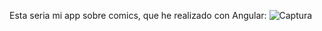 Esta seria mi app sobre comics, que he realizado con Angular: 
![Captura](https://user-images.githubusercontent.com/32551746/111072843-a7557800-84dc-11eb-8a68-a9362c88662b.JPG)
